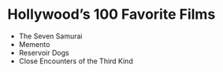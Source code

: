 # Hollywood’s 100 Favorite Films

- The Seven Samurai
- Memento
- Reservoir Dogs
- Close Encounters of the Third Kind